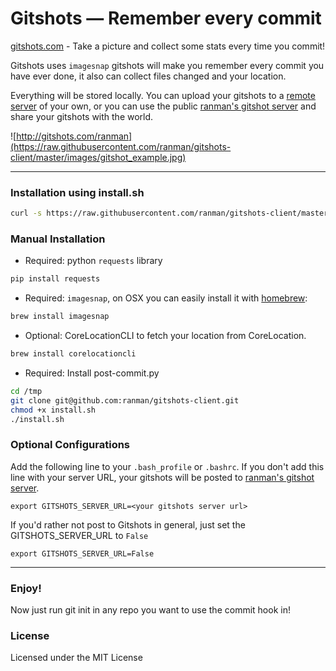 # Gitshots — Remember every commit
[gitshots.com](http://gitshots.com) - Take a picture and collect some stats every time you commit! 

 Gitshots uses `imagesnap` gitshots will make you remember every commit you have ever done, it also can collect files changed and your location.

Everything will be stored locally. You can upload your gitshots to a [remote server](https://github.com/ranman/gitshots-server) of your own, or you can use the public [ranman's gitshot server](http://gitshots.ranman.org) and share your gitshots with the world.

![http://gitshots.com/ranman](https://raw.githubusercontent.com/ranman/gitshots-client/master/images/gitshot_example.jpg)

--------------------------

### Installation using install.sh
```sh 
curl -s https://raw.githubusercontent.com/ranman/gitshots-client/master/install.sh | sh
```

### Manual Installation
* Required: python `requests` library
```bash
pip install requests
```
* Required: `imagesnap`, on OSX you can easily install it with [homebrew](http://mxcl.github.io/homebrew/):
```bash
brew install imagesnap
```
* Optional: CoreLocationCLI to fetch your location from CoreLocation.
```bash
brew install corelocationcli
```
* Required: Install post-commit.py 
```bash
cd /tmp
git clone git@github.com:ranman/gitshots-client.git
chmod +x install.sh
./install.sh
```

### Optional Configurations

Add the following line to your `.bash_profile` or `.bashrc`. If you don't add this line with your server URL, your gitshots will be posted to [ranman's gitshot server](http://gitshots.ranman.org).

    export GITSHOTS_SERVER_URL=<your gitshots server url>

If you'd rather not post to Gitshots in general, just set the GITSHOTS_SERVER_URL to `False`

    export GITSHOTS_SERVER_URL=False

--------------------------

### Enjoy!
Now just run git init in any repo you want to use the commit hook in!

### License
Licensed under the MIT License